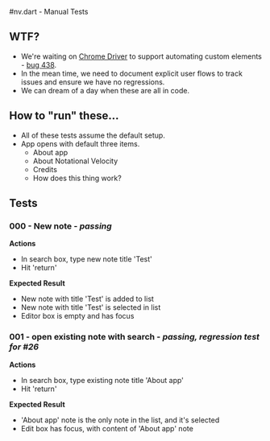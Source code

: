 #nv.dart - Manual Tests

## WTF?

* We're waiting on [Chrome Driver](https://code.google.com/p/chromedriver/) to support automating custom elements - [bug 438](https://code.google.com/p/chromedriver/issues/detail?id=438).
* In the mean time, we need to document explicit user flows to track issues and ensure we have no regressions.
* We can dream of a day when these are all in code.

## How to "run" these...

* All of these tests assume the default setup.
* App opens with default three items.
    * About app
    * About Notational Velocity
    * Credits
    * How does this thing work?

## Tests

### 000 - New note - *passing*

__Actions__

* In search box, type new note title 'Test'
* Hit 'return'

__Expected Result__

* New note with title 'Test' is added to list
* New note with title 'Test' is selected in list
* Editor box is empty and has focus

### 001 - open existing note with search - *passing, regression test for #26*

__Actions__

* In search box, type existing note title 'About app'
* Hit 'return'

__Expected Result__

* 'About app' note is the only note in the list, and it's selected
* Edit box has focus, with content of 'About app' note

